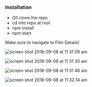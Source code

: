 ### Installation

- Git clone the repo
- cd into repo at root
- npm install
- npm start

Make sure to navigate to Film Details!

![screen shot 2018-09-08 at 11 31 09 am](https://user-images.githubusercontent.com/9953437/45255866-ca2ad280-b35b-11e8-8c40-e3be2aedd1c4.png)

![screen shot 2018-09-08 at 11 31 30 am](https://user-images.githubusercontent.com/9953437/45255874-f8a8ad80-b35b-11e8-8430-0e2bfc733e64.png)

![screen shot 2018-09-08 at 11 31 46 am](https://user-images.githubusercontent.com/9953437/45255878-0e1dd780-b35c-11e8-8875-fbadd8863c7e.png)

![screen shot 2018-09-08 at 11 32 14 am](https://user-images.githubusercontent.com/9953437/45255880-19710300-b35c-11e8-9d8c-fba92735766f.png)
